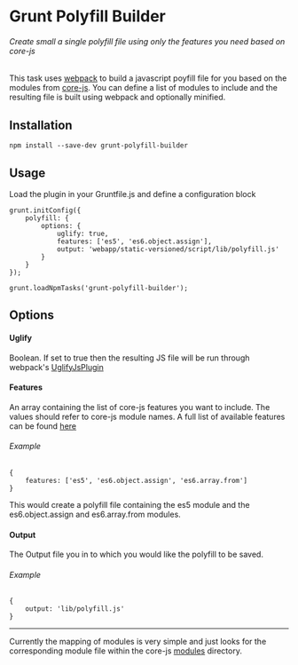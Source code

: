 # Grunt Polyfill Builder

###### Create small a single polyfill file using only the features you need based on core-js

This task uses [webpack](https://webpack.github.io/) to build a javascript poyfill file for you based
on the modules from [core-js](https://github.com/zloirock/core-js). You can define a list of modules to include
and the resulting file is built using webpack and optionally minified.

## Installation

```
npm install --save-dev grunt-polyfill-builder
```

## Usage
Load the plugin in your Gruntfile.js and define a configuration block

```
grunt.initConfig({
    polyfill: {
        options: {
            uglify: true,
            features: ['es5', 'es6.object.assign'],
            output: 'webapp/static-versioned/script/lib/polyfill.js'
        }
    }
});

grunt.loadNpmTasks('grunt-polyfill-builder');

```

## Options

#### Uglify
Boolean. If set to true then the resulting JS file will be run through webpack's
[UglifyJsPlugin](https://webpack.github.io/docs/list-of-plugins.html#uglifyjsplugin)

#### Features
An array containing the list of core-js features you want to include. The values should refer to core-js module names.
A full list of available features can be found [here](https://github.com/zloirock/core-js#features)
###### Example
```
{
    features: ['es5', 'es6.object.assign', 'es6.array.from']
}
```
This would create a polyfill file containing the es5 module and the es6.object.assign and es6.array.from modules.

#### Output
The Output file you in to which you would like the polyfill to be saved.
###### Example
```
{
    output: 'lib/polyfill.js'
}
```

---

Currently the mapping of modules is very simple and just looks for the corresponding module file within the core-js
[modules](https://github.com/zloirock/core-js/tree/master/modules) directory.

